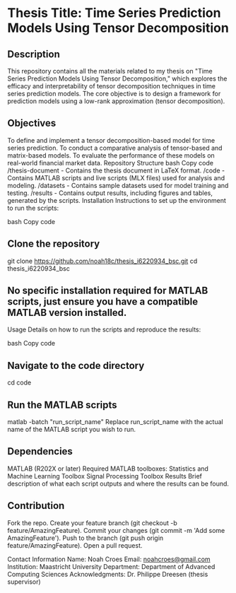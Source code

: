 # Thesis Title: Time Series Prediction Models Using Tensor Decomposition
## Description
This repository contains all the materials related to my thesis on "Time Series Prediction Models Using Tensor Decomposition," which explores the efficacy and interpretability of tensor decomposition techniques in time series prediction models. The core objective is to design a framework for prediction models using a low-rank approximation (tensor decomposition).

## Objectives
To define and implement a tensor decomposition-based model for time series prediction.
To conduct a comparative analysis of tensor-based and matrix-based models.
To evaluate the performance of these models on real-world financial market data.
Repository Structure
bash
Copy code
/thesis-document        - Contains the thesis document in LaTeX format.
/code                   - Contains MATLAB scripts and live scripts (MLX files) used for analysis and modeling.
/datasets               - Contains sample datasets used for model training and testing.
/results                - Contains output results, including figures and tables, generated by the scripts.
Installation
Instructions to set up the environment to run the scripts:

bash
Copy code
## Clone the repository
git clone https://github.com/noah18c/thesis_i6220934_bsc.git
cd thesis_i6220934_bsc

## No specific installation required for MATLAB scripts, just ensure you have a compatible MATLAB version installed.
Usage
Details on how to run the scripts and reproduce the results:

bash
Copy code
## Navigate to the code directory
cd code

## Run the MATLAB scripts
matlab -batch "run_script_name"
Replace run_script_name with the actual name of the MATLAB script you wish to run.

## Dependencies
MATLAB (R202X or later)
Required MATLAB toolboxes:
Statistics and Machine Learning Toolbox
Signal Processing Toolbox
Results
Brief description of what each script outputs and where the results can be found.

## Contribution
Fork the repo.
Create your feature branch (git checkout -b feature/AmazingFeature).
Commit your changes (git commit -m 'Add some AmazingFeature').
Push to the branch (git push origin feature/AmazingFeature).
Open a pull request.

Contact Information
Name: Noah Croes
Email: noahcroes@gmail.com
Institution: Maastricht University
Department: Department of Advanced Computing Sciences
Acknowledgments:
Dr. Philippe Dreesen (thesis supervisor)
